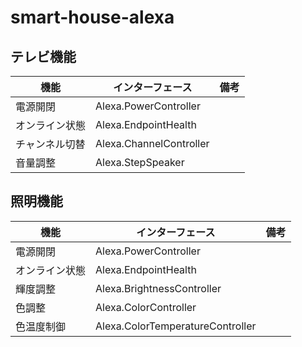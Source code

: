 # smart-house-alexa

## テレビ機能

| 機能           | インターフェース        | 備考 |
| -------------- | ----------------------- | ---- |
| 電源開閉       | Alexa.PowerController   |      |
| オンライン状態 | Alexa.EndpointHealth    |      |
| チャンネル切替 | Alexa.ChannelController |      |
| 音量調整       | Alexa.StepSpeaker       |      |

## 照明機能

| 機能           | インターフェース                 | 備考 |
| -------------- | -------------------------------- | ---- |
| 電源開閉       | Alexa.PowerController            |      |
| オンライン状態 | Alexa.EndpointHealth             |      |
| 輝度調整       | Alexa.BrightnessController       |      |
| 色調整         | Alexa.ColorController            |      |
| 色温度制御     | Alexa.ColorTemperatureController |      |
